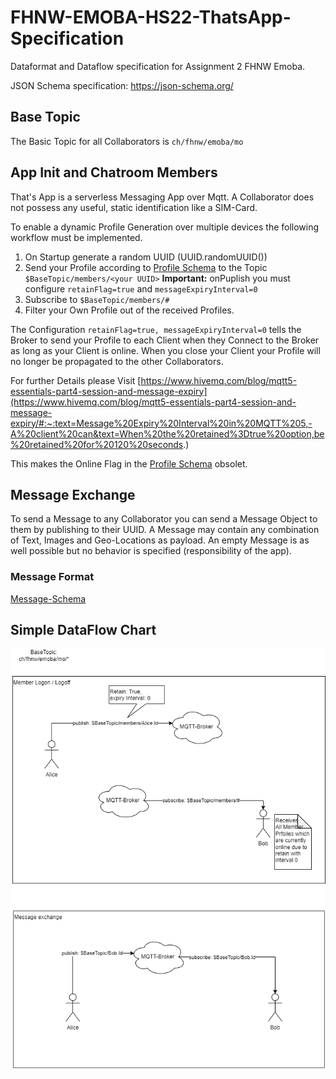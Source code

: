 # FHNW-EMOBA-HS22-ThatsApp-Specification
Dataformat and Dataflow specification for Assignment 2 FHNW Emoba.

JSON Schema specification: https://json-schema.org/

## Base Topic
The Basic Topic for all Collaborators is `ch/fhnw/emoba/mo`

## App Init and Chatroom Members

That's App is a serverless Messaging App over Mqtt. A Collaborator does not possess any useful, static identification like a SIM-Card.

To enable a dynamic Profile Generation over multiple devices the following workflow must be implemented.

1. On Startup generate a random UUID (UUID.randomUUID())
2. Send your Profile according to [Profile Schema](https://github.com/KZellweger/FHNW-EMOBA-HS22-ThatsApp-Specification/profile.schema.json) to the Topic `$BaseTopic/members/<your UUID>` **Important:** onPuplish you must configure `retainFlag=true` and `messageExpiryInterval=0`
3. Subscribe to `$BaseTopic/members/#`
4. Filter your Own Profile out of the received Profiles.

The Configuration `retainFlag=true, messageExpiryInterval=0` tells the Broker to send your Profile to each Client when they Connect to the Broker as long as your Client is online. When you close your Client your Profile will no longer be propagated to the other Collaborators.

For further Details please Visit [https://www.hivemq.com/blog/mqtt5-essentials-part4-session-and-message-expiry](https://www.hivemq.com/blog/mqtt5-essentials-part4-session-and-message-expiry/#:~:text=Message%20Expiry%20Interval%20in%20MQTT%205,-A%20client%20can&text=When%20the%20retained%3Dtrue%20option,be%20retained%20for%20120%20seconds.)

This makes the Online Flag in the [Profile Schema](https://github.com/KZellweger/FHNW-EMOBA-HS22-ThatsApp-Specification/profile.schema.json) obsolet.

## Message Exchange

To send a Message to any Collaborator you can send a Message Object to them by publishing to their UUID. 
A Message may contain any combination of Text, Images and Geo-Locations as payload. 
An empty Message is as well possible but no behavior is specified (responsibility of the app).

### Message Format
[Message-Schema](https://github.com/KZellweger/FHNW-EMOBA-HS22-ThatsApp-Specification/blob/main/message.schema.json)


## Simple DataFlow Chart

![./DataFlow.png](./DataFlow.png)